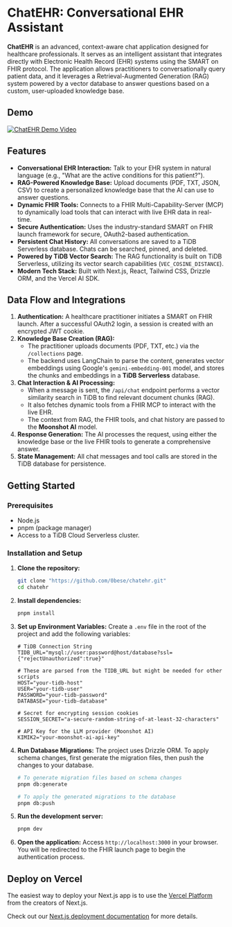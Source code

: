 # ChatEHR: Conversational EHR Assistant

**ChatEHR** is an advanced, context-aware chat application designed for healthcare professionals. It serves as an intelligent assistant that integrates directly with Electronic Health Record (EHR) systems using the SMART on FHIR protocol. The application allows practitioners to conversationally query patient data, and it leverages a Retrieval-Augmented Generation (RAG) system powered by a vector database to answer questions based on a custom, user-uploaded knowledge base.

## Demo

[![ChatEHR Demo Video](https://img.youtube.com/vi/5j-MGm0cysg/maxresdefault.jpg)](https://youtu.be/5j-MGm0cysg)

## Features

- **Conversational EHR Interaction:** Talk to your EHR system in natural language (e.g., "What are the active conditions for this patient?").
- **RAG-Powered Knowledge Base:** Upload documents (PDF, TXT, JSON, CSV) to create a personalized knowledge base that the AI can use to answer questions.
- **Dynamic FHIR Tools:** Connects to a FHIR Multi-Capability-Server (MCP) to dynamically load tools that can interact with live EHR data in real-time.
- **Secure Authentication:** Uses the industry-standard SMART on FHIR launch framework for secure, OAuth2-based authentication.
- **Persistent Chat History:** All conversations are saved to a TiDB Serverless database. Chats can be searched, pinned, and deleted.
- **Powered by TiDB Vector Search:** The RAG functionality is built on TiDB Serverless, utilizing its vector search capabilities (`VEC_COSINE_DISTANCE`).
- **Modern Tech Stack:** Built with Next.js, React, Tailwind CSS, Drizzle ORM, and the Vercel AI SDK.

## Data Flow and Integrations

1.  **Authentication:** A healthcare practitioner initiates a SMART on FHIR launch. After a successful OAuth2 login, a session is created with an encrypted JWT cookie.
2.  **Knowledge Base Creation (RAG):**
    - The practitioner uploads documents (PDF, TXT, etc.) via the `/collections` page.
    - The backend uses LangChain to parse the content, generates vector embeddings using Google's `gemini-embedding-001` model, and stores the chunks and embeddings in a **TiDB Serverless** database.
3.  **Chat Interaction & AI Processing:**
    - When a message is sent, the `/api/chat` endpoint performs a vector similarity search in TiDB to find relevant document chunks (RAG).
    - It also fetches dynamic tools from a FHIR MCP to interact with the live EHR.
    - The context from RAG, the FHIR tools, and chat history are passed to the **Moonshot AI** model.
4.  **Response Generation:** The AI processes the request, using either the knowledge base or the live FHIR tools to generate a comprehensive answer.
5.  **State Management:** All chat messages and tool calls are stored in the TiDB database for persistence.

## Getting Started

### Prerequisites

- Node.js
- pnpm (package manager)
- Access to a TiDB Cloud Serverless cluster.

### Installation and Setup

1.  **Clone the repository:**

    ```bash
    git clone "https://github.com/0bese/chatehr.git"
    cd chatehr
    ```

2.  **Install dependencies:**

    ```bash
    pnpm install
    ```

3.  **Set up Environment Variables:**
    Create a `.env` file in the root of the project and add the following variables:

    ```env
    # TiDB Connection String
    TIDB_URL="mysql://user:password@host/database?ssl={"rejectUnauthorized":true}"

    # These are parsed from the TIDB_URL but might be needed for other scripts
    HOST="your-tidb-host"
    USER="your-tidb-user"
    PASSWORD="your-tidb-password"
    DATABASE="your-tidb-database"

    # Secret for encrypting session cookies
    SESSION_SECRET="a-secure-random-string-of-at-least-32-characters"

    # API Key for the LLM provider (Moonshot AI)
    KIMIK2="your-moonshot-ai-api-key"
    ```

4.  **Run Database Migrations:**
    The project uses Drizzle ORM. To apply schema changes, first generate the migration files, then push the changes to your database.

    ```bash
    # To generate migration files based on schema changes
    pnpm db:generate

    # To apply the generated migrations to the database
    pnpm db:push
    ```

5.  **Run the development server:**

    ```bash
    pnpm dev
    ```

6.  **Open the application:**
    Access `http://localhost:3000` in your browser. You will be redirected to the FHIR launch page to begin the authentication process.

## Deploy on Vercel

The easiest way to deploy your Next.js app is to use the [Vercel Platform](https://vercel.com/new?utm_medium=default-template&filter=next.js&utm_source=create-next-app&utm_campaign=create-next-app-readme) from the creators of Next.js.

Check out our [Next.js deployment documentation](https://nextjs.org/docs/app/building-your-application/deploying) for more details.
